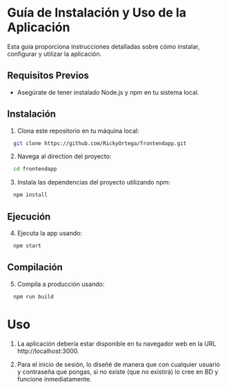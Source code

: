 # Guía de Instalación y Uso de la Aplicación

Esta guía proporciona instrucciones detalladas sobre cómo instalar, configurar y utilizar la aplicación.

## Requisitos Previos

- Asegúrate de tener instalado Node.js y npm en tu sistema local.

## Instalación

1. Clona este repositorio en tu máquina local:
```bash
  git clone https://github.com/RickyOrtega/frontendapp.git
```

2. Navega al direction del proyecto:   
```bash
  cd frontendapp
```

3. Instala las dependencias del proyecto utilizando npm:
```bash
  npm install
```

## Ejecución

4. Ejecuta la app usando:
```bash
  npm start
```

## Compilación
5. Compila a producción usando:
```bash
  npm run build
```

# Uso

1. La aplicación debería estar disponible en tu navegador web en la URL http://localhost:3000.

2. Para el inicio de sesión, lo diseñé de manera que con cualquier usuario y contraseña que pongas, si no existe (que no existirá) lo cree en BD y funcione inmediatamente.
